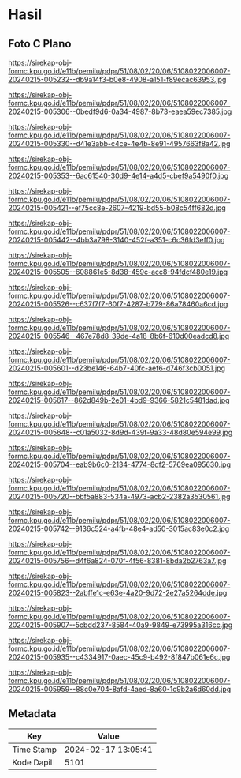 # Hasil

## Foto C Plano

https://sirekap-obj-formc.kpu.go.id/e11b/pemilu/pdpr/51/08/02/20/06/5108022006007-20240215-005232--db9a14f3-b0e8-4908-a151-f89ecac63953.jpg

https://sirekap-obj-formc.kpu.go.id/e11b/pemilu/pdpr/51/08/02/20/06/5108022006007-20240215-005306--0bedf9d6-0a34-4987-8b73-eaea59ec7385.jpg

https://sirekap-obj-formc.kpu.go.id/e11b/pemilu/pdpr/51/08/02/20/06/5108022006007-20240215-005330--d41e3abb-c4ce-4e4b-8e91-4957663f8a42.jpg

https://sirekap-obj-formc.kpu.go.id/e11b/pemilu/pdpr/51/08/02/20/06/5108022006007-20240215-005353--6ac61540-30d9-4e14-a4d5-cbef9a5490f0.jpg

https://sirekap-obj-formc.kpu.go.id/e11b/pemilu/pdpr/51/08/02/20/06/5108022006007-20240215-005421--ef75cc8e-2607-4219-bd55-b08c54ff682d.jpg

https://sirekap-obj-formc.kpu.go.id/e11b/pemilu/pdpr/51/08/02/20/06/5108022006007-20240215-005442--4bb3a798-3140-452f-a351-c6c36fd3eff0.jpg

https://sirekap-obj-formc.kpu.go.id/e11b/pemilu/pdpr/51/08/02/20/06/5108022006007-20240215-005505--608861e5-8d38-459c-acc8-94fdcf480e19.jpg

https://sirekap-obj-formc.kpu.go.id/e11b/pemilu/pdpr/51/08/02/20/06/5108022006007-20240215-005526--c637f7f7-60f7-4287-b779-86a78460a6cd.jpg

https://sirekap-obj-formc.kpu.go.id/e11b/pemilu/pdpr/51/08/02/20/06/5108022006007-20240215-005546--467e78d8-39de-4a18-8b6f-610d00eadcd8.jpg

https://sirekap-obj-formc.kpu.go.id/e11b/pemilu/pdpr/51/08/02/20/06/5108022006007-20240215-005601--d23be146-64b7-40fc-aef6-d746f3cb0051.jpg

https://sirekap-obj-formc.kpu.go.id/e11b/pemilu/pdpr/51/08/02/20/06/5108022006007-20240215-005617--862d849b-2e01-4bd9-9366-5821c5481dad.jpg

https://sirekap-obj-formc.kpu.go.id/e11b/pemilu/pdpr/51/08/02/20/06/5108022006007-20240215-005648--c01a5032-8d9d-439f-9a33-48d80e594e99.jpg

https://sirekap-obj-formc.kpu.go.id/e11b/pemilu/pdpr/51/08/02/20/06/5108022006007-20240215-005704--eab9b6c0-2134-4774-8df2-5769ea095630.jpg

https://sirekap-obj-formc.kpu.go.id/e11b/pemilu/pdpr/51/08/02/20/06/5108022006007-20240215-005720--bbf5a883-534a-4973-acb2-2382a3530561.jpg

https://sirekap-obj-formc.kpu.go.id/e11b/pemilu/pdpr/51/08/02/20/06/5108022006007-20240215-005742--9136c524-a4fb-48e4-ad50-3015ac83e0c2.jpg

https://sirekap-obj-formc.kpu.go.id/e11b/pemilu/pdpr/51/08/02/20/06/5108022006007-20240215-005756--d4f6a824-070f-4f56-8381-8bda2b2763a7.jpg

https://sirekap-obj-formc.kpu.go.id/e11b/pemilu/pdpr/51/08/02/20/06/5108022006007-20240215-005823--2abffe1c-e63e-4a20-9d72-2e27a5264dde.jpg

https://sirekap-obj-formc.kpu.go.id/e11b/pemilu/pdpr/51/08/02/20/06/5108022006007-20240215-005907--5cbdd237-8584-40a9-9849-e73995a316cc.jpg

https://sirekap-obj-formc.kpu.go.id/e11b/pemilu/pdpr/51/08/02/20/06/5108022006007-20240215-005935--c4334917-0aec-45c9-b492-8f847b061e6c.jpg

https://sirekap-obj-formc.kpu.go.id/e11b/pemilu/pdpr/51/08/02/20/06/5108022006007-20240215-005959--88c0e704-8afd-4aed-8a60-1c9b2a6d60dd.jpg


## Metadata

| Key        | Value               |
| ---------- | ------------------- |
| Time Stamp | 2024-02-17 13:05:41 |
| Kode Dapil | 5101                |



